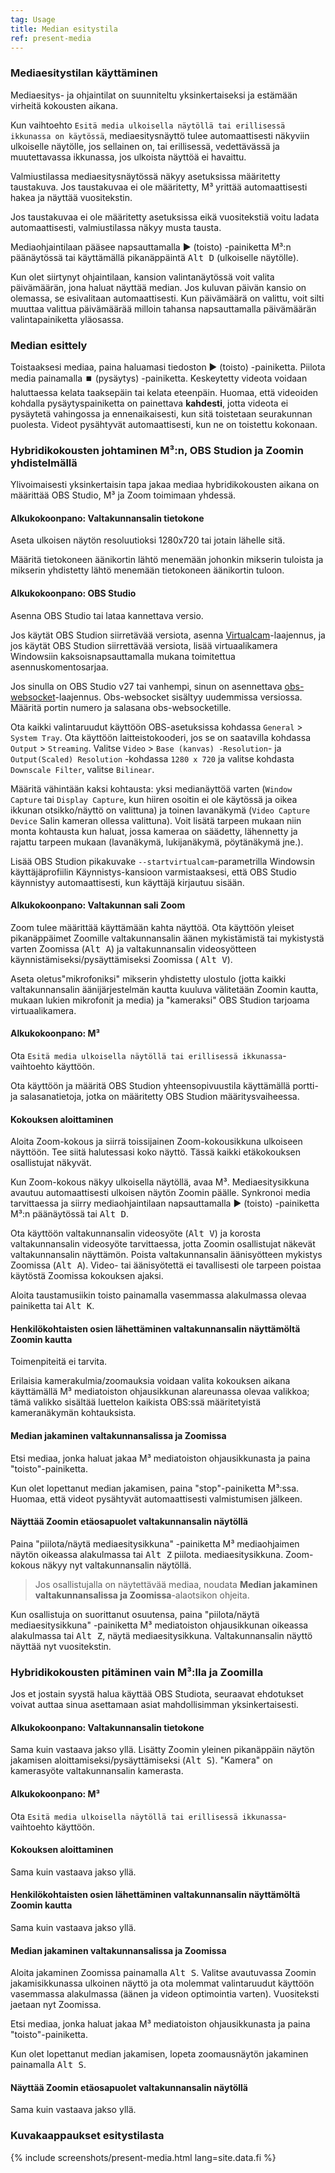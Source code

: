 ```yaml
---
tag: Usage
title: Median esitystila
ref: present-media
---
```


### Mediaesitystilan käyttäminen

Mediaesitys- ja ohjaintilat on suunniteltu yksinkertaiseksi ja estämään virheitä kokousten aikana.

Kun vaihtoehto `Esitä media ulkoisella näytöllä tai erillisessä ikkunassa on käytössä`, mediaesitysnäyttö tulee automaattisesti näkyviin ulkoiselle näytölle, jos sellainen on, tai erillisessä, vedettävässä ja muutettavassa ikkunassa, jos ulkoista näyttöä ei havaittu.

Valmiustilassa mediaesitysnäytössä näkyy asetuksissa määritetty taustakuva. Jos taustakuvaa ei ole määritetty, M³ yrittää automaattisesti hakea ja näyttää vuositekstin.

Jos taustakuvaa ei ole määritetty asetuksissa eikä vuositekstiä voitu ladata automaattisesti, valmiustilassa näkyy musta tausta.

Mediaohjaintilaan pääsee napsauttamalla ▶️ (toisto) -painiketta M³:n päänäytössä tai käyttämällä pikanäppäintä <kbd>Alt D</kbd> (ulkoiselle näytölle).

Kun olet siirtynyt ohjaintilaan, kansion valintanäytössä voit valita päivämäärän, jona haluat näyttää median. Jos kuluvan päivän kansio on olemassa, se esivalitaan automaattisesti. Kun päivämäärä on valittu, voit silti muuttaa valittua päivämäärää milloin tahansa napsauttamalla päivämäärän valintapainiketta yläosassa.

### Median esittely

Toistaaksesi mediaa, paina haluamasi tiedoston ▶️ (toisto) -painiketta. Piilota media painamalla ⏹️ (pysäytys) -painiketta. Keskeytetty videota voidaan haluttaessa kelata taaksepäin tai kelata eteenpäin. Huomaa, että videoiden kohdalla pysäytyspainiketta on painettava **kahdesti**, jotta videota ei pysäytetä vahingossa ja ennenaikaisesti, kun sitä toistetaan seurakunnan puolesta. Videot pysähtyvät automaattisesti, kun ne on toistettu kokonaan.

### Hybridikokousten johtaminen M³:n, OBS Studion ja Zoomin yhdistelmällä

Ylivoimaisesti yksinkertaisin tapa jakaa mediaa hybridikokousten aikana on määrittää OBS Studio, M³ ja Zoom toimimaan yhdessä.

#### Alkukokoonpano: Valtakunnansalin tietokone

Aseta ulkoisen näytön resoluutioksi 1280x720 tai jotain lähelle sitä.

Määritä tietokoneen äänikortin lähtö menemään johonkin mikserin tuloista ja mikserin yhdistetty lähtö menemään tietokoneen äänikortin tuloon.

#### Alkukokoonpano: OBS Studio

Asenna OBS Studio tai lataa kannettava versio.

Jos käytät OBS Studion siirretävää versiota, asenna [Virtualcam](https://obsproject.com/forum/resources/obs-virtualcam.949/)-laajennus, ja jos käytät OBS Studion siirrettävää versiota, lisää virtuaalikamera Windowsiin kaksoisnapsauttamalla mukana toimitettua asennuskomentosarjaa.

Jos sinulla on OBS Studio v27 tai vanhempi, sinun on asennettava [obs-websocket](https://github.com/obsproject/obs-websocket)-laajennus. Obs-websocket sisältyy uudemmissa versiossa. Määritä portin numero ja salasana obs-websocketille.

Ota kaikki valintaruudut käyttöön OBS-asetuksissa kohdassa `General` &gt; `System Tray`. Ota käyttöön laitteistokooderi, jos se on saatavilla kohdassa `Output` &gt; `Streaming`. Valitse `Video` &gt; `Base (kanvas) -Resolution`- ja `Output(Scaled) Resolution` -kohdassa `1280 x 720` ja valitse kohdasta `Downscale Filter`, valitse `Bilinear`.

Määritä vähintään kaksi kohtausta: yksi medianäyttöä varten (`Window Capture` tai `Display Capture`, kun hiiren osoitin ei ole käytössä ja oikea ikkunan otsikko/näyttö on valittuna) ja toinen lavanäkymä (`Video Capture Device` Salin kameran ollessa valittuna). Voit lisätä tarpeen mukaan niin monta kohtausta kun haluat, jossa kameraa on säädetty, lähennetty ja rajattu tarpeen mukaan (lavanäkymä, lukijanäkymä, pöytänäkymä jne.).

Lisää OBS Studion pikakuvake `--startvirtualcam`-parametrilla Windowsin käyttäjäprofiilin Käynnistys-kansioon varmistaaksesi, että OBS Studio käynnistyy automaattisesti, kun käyttäjä kirjautuu sisään.

#### Alkukokoonpano: Valtakunnan sali Zoom

Zoom tulee määrittää käyttämään kahta näyttöä. Ota käyttöön yleiset pikanäppäimet Zoomille valtakunnansalin äänen mykistämistä tai mykistystä varten Zoomissa (<kbd>Alt A</kbd>) ja valtakunnansalin videosyötteen käynnistämiseksi/pysäyttämiseksi Zoomissa ( <kbd>Alt V</kbd>).

Aseta oletus"mikrofoniksi" mikserin yhdistetty ulostulo (jotta kaikki valtakunnansalin äänijärjestelmän kautta kuuluva välitetään Zoomin kautta, mukaan lukien mikrofonit ja media) ja "kameraksi" OBS Studion tarjoama virtuaalikamera.

#### Alkukokoonpano: M³

Ota `Esitä media ulkoisella näytöllä tai erillisessä ikkunassa`-vaihtoehto käyttöön.

Ota käyttöön ja määritä OBS Studion yhteensopivuustila käyttämällä portti- ja salasanatietoja, jotka on määritetty OBS Studion määritysvaiheessa.

#### Kokouksen aloittaminen

Aloita Zoom-kokous ja siirrä toissijainen Zoom-kokousikkuna ulkoiseen näyttöön. Tee siitä halutessasi koko näyttö. Tässä kaikki etäkokouksen osallistujat näkyvät.

Kun Zoom-kokous näkyy ulkoisella näytöllä, avaa M³. Mediaesitysikkuna avautuu automaattisesti ulkoisen näytön Zoomin päälle. Synkronoi media tarvittaessa ja siirry mediaohjaintilaan napsauttamalla ▶️ (toisto) -painiketta M³:n päänäytössä tai <kbd>Alt D</kbd>.

Ota käyttöön valtakunnansalin videosyöte (<kbd>Alt V</kbd>) ja korosta valtakunnansalin videosyöte tarvittaessa, jotta Zoomin osallistujat näkevät valtakunnansalin näyttämön. Poista valtakunnansalin äänisyötteen mykistys Zoomissa (<kbd>Alt A</kbd>). Video- tai äänisyötettä ei tavallisesti ole tarpeen poistaa käytöstä Zoomissa kokouksen ajaksi.

Aloita taustamusiikin toisto painamalla vasemmassa alakulmassa olevaa painiketta tai <kbd>Alt K</kbd>.

#### Henkilökohtaisten osien lähettäminen valtakunnansalin näyttämöltä Zoomin kautta

Toimenpiteitä ei tarvita.

Erilaisia kamerakulmia/zoomauksia voidaan valita kokouksen aikana käyttämällä M³ mediatoiston ohjausikkunan alareunassa olevaa valikkoa; tämä valikko sisältää luettelon kaikista OBS:ssä määritetyistä kameranäkymän kohtauksista.

#### Median jakaminen valtakunnansalissa ja Zoomissa

Etsi mediaa, jonka haluat jakaa M³ mediatoiston ohjausikkunasta ja paina "toisto"-painiketta.

Kun olet lopettanut median jakamisen, paina "stop"-painiketta M³:ssa. Huomaa, että videot pysähtyvät automaattisesti valmistumisen jälkeen.

#### Näyttää Zoomin etäosapuolet valtakunnansalin näytöllä

Paina "piilota/näytä mediaesitysikkuna" -painiketta M³ mediaohjaimen näytön oikeassa alakulmassa tai <kbd>Alt Z</kbd> piilota. mediaesitysikkuna. Zoom-kokous näkyy nyt valtakunnansalin näytöllä.

> Jos osallistujalla on näytettävää mediaa, noudata **Median jakaminen valtakunnansalissa ja Zoomissa**-alaotsikon ohjeita.

Kun osallistuja on suorittanut osuutensa, paina "piilota/näytä mediaesitysikkuna" -painiketta M³ mediatoiston ohjausikkunan oikeassa alakulmassa tai <kbd>Alt Z</kbd>, näytä mediaesitysikkuna. Valtakunnansalin näyttö näyttää nyt vuositekstin.

### Hybridikokousten pitäminen vain M³:lla ja Zoomilla

Jos et jostain syystä halua käyttää OBS Studiota, seuraavat ehdotukset voivat auttaa sinua asettamaan asiat mahdollisimman yksinkertaisesti.

#### Alkukokoonpano: Valtakunnansalin tietokone

Sama kuin vastaava jakso yllä. Lisätty Zoomin yleinen pikanäppäin näytön jakamisen aloittamiseksi/pysäyttämiseksi (<kbd>Alt S</kbd>). "Kamera" on kamerasyöte valtakunnansalin kamerasta.

#### Alkukokoonpano: M³

Ota `Esitä media ulkoisella näytöllä tai erillisessä ikkunassa`-vaihtoehto käyttöön.

#### Kokouksen aloittaminen

Sama kuin vastaava jakso yllä.

#### Henkilökohtaisten osien lähettäminen valtakunnansalin näyttämöltä Zoomin kautta

Sama kuin vastaava jakso yllä.

#### Median jakaminen valtakunnansalissa ja Zoomissa

Aloita jakaminen Zoomissa painamalla <kbd>Alt S</kbd>. Valitse avautuvassa Zoomin jakamisikkunassa ulkoinen näyttö ja ota molemmat valintaruudut käyttöön vasemmassa alakulmassa (äänen ja videon optimointia varten). Vuositeksti jaetaan nyt Zoomissa.

Etsi mediaa, jonka haluat jakaa M³ mediatoiston ohjausikkunasta ja paina "toisto"-painiketta.

Kun olet lopettanut median jakamisen, lopeta zoomausnäytön jakaminen painamalla <kbd>Alt S</kbd>.

#### Näyttää Zoomin etäosapuolet valtakunnansalin näytöllä

Sama kuin vastaava jakso yllä.

### Kuvakaappaukset esitystilasta

{% include screenshots/present-media.html lang=site.data.fi %}

